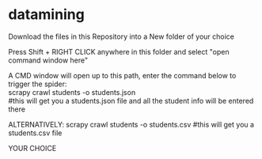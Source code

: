# datamining

Download the files in this Repository into a New folder of your choice

Press Shift + RIGHT CLICK anywhere in this folder and select "open command window here"

A CMD window will open up to this path, enter the command below to trigger the spider:\
scrapy crawl students -o students.json\
#this will get you a students.json file and all the student info will be entered there

ALTERNATIVELY:
scrapy crawl students -o students.csv
#this will get you a students.csv file

YOUR CHOICE
